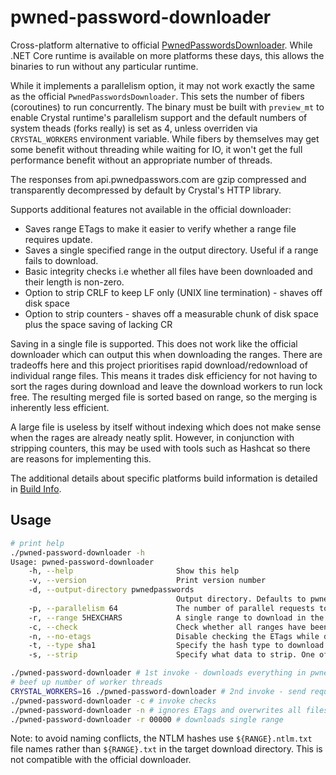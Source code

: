 # pwned-password-downloader

Cross-platform alternative to official [PwnedPasswordsDownloader](https://github.com/HaveIBeenPwned/PwnedPasswordsDownloader). While .NET Core runtime is available on more platforms these days, this allows the binaries to run without any particular runtime.

While it implements a parallelism option, it may not work exactly the same as the official `PwnedPasswordsDownloader`. This sets the number of fibers (coroutines) to run concurrently. The binary must be built with `preview_mt` to enable Crystal runtime's parallelism support and the default numbers of system theads (forks really) is set as 4, unless overriden via `CRYSTAL_WORKERS` environment variable. While fibers by themselves may get some benefit without threading while waiting for IO, it won't get the full performance benefit without an appropriate number of threads.

The responses from api.pwnedpasswors.com are gzip compressed and transparently decompressed by default by Crystal's HTTP library.

Supports additional features not available in the official downloader:

 * Saves range ETags to make it easier to verify whether a range file requires update.
 * Saves a single specified range in the output directory. Useful if a range fails to download.
 * Basic integrity checks i.e whether all files have been downloaded and their length is non-zero.
 * Option to strip CRLF to keep LF only (UNIX line termination) - shaves off disk space
 * Option to strip counters - shaves off a measurable chunk of disk space plus the space saving of lacking CR

Saving in a single file is supported. This does not work like the official downloader which can output this when downloading the ranges. There are tradeoffs here and this project prioritises rapid download/redownload of individual range files. This means it trades disk efficiency for not having to sort the rages during download and leave the download workers to run lock free. The resulting merged file is sorted based on range, so the merging is inherently less efficient.

A large file is useless by itself without indexing which does not make sense when the rages are already neatly split. However, in conjunction with stripping counters, this may be used with tools such as Hashcat so there are reasons for implementing this.

The additional details about specific platforms build information is detailed in [Build Info](docs/BUILD_INFO.md).

## Usage

```bash
# print help
./pwned-password-downloader -h
Usage: pwned-password-downloader
    -h, --help                       Show this help
    -v, --version                    Print version number
    -d, --output-directory pwnedpasswords
                                     Output directory. Defaults to pwnedpasswords
    -p, --parallelism 64             The number of parallel requests to make to Have I Been Pwned to download the hash ranges. Defaults to eight times the number of processors on the machine (64).
    -r, --range 5HEXCHARS            A single range to download in the output directory pwnedpasswords. Useful to recover when some ranges may fail the request.
    -c, --check                      Check whether all ranges have been downloaded and whether their file size is > 0
    -n, --no-etags                   Disable checking the ETags while downloading the ranges. Effectively, downloads everything from scratch. Does not update ETag list/save ETag file.
    -t, --type sha1                  Specify the hash type to download. One of: sha1, ntlm
    -s, --strip                      Specify what data to strip. One of: cr, count. Note: count also strips CR

./pwned-password-downloader # 1st invoke - downloads everything in pwnedpasswords
# beef up number of worker threads
CRYSTAL_WORKERS=16 ./pwned-password-downloader # 2nd invoke - send requests with ETag values and updates changed ranges
./pwned-password-downloader -c # invoke checks
./pwned-password-downloader -n # ignores ETags and overwrites all files if found
./pwned-password-downloader -r 00000 # downloads single range
```

Note: to avoid naming conflicts, the NTLM hashes use `${RANGE}.ntlm.txt` file names rather than `${RANGE}.txt` in the target download directory. This is not compatible with the official downloader.
